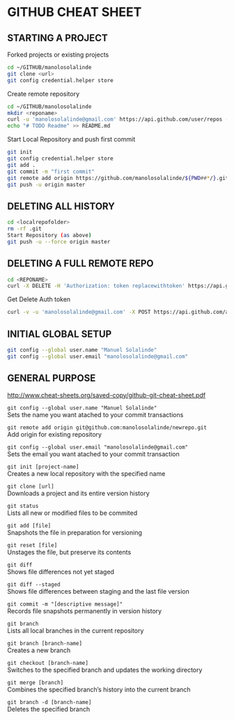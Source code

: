 # GITHUB CHEAT SHEET

## STARTING A PROJECT

Forked projects or existing projects
```bash
cd ~/GITHUB/manolosolalinde
git clone <url>
git config credential.helper store
```

Create remote repository
```bash
cd ~/GITHUB/manolosolalinde
mkdir <reponame>
curl -u 'manolosolalinde@gmail.com' https://api.github.com/user/repos -d '{"name":"'"${PWD##*/}"'"}'
echo "# TODO Readme" >> README.md
```

Start Local Repository and push first commit
```bash
git init
git config credential.helper store
git add .
git commit -m "first commit"
git remote add origin https://github.com/manolosolalinde/${PWD##*/}.git
git push -u origin master
```
## DELETING ALL HISTORY
```bash
cd <localrepofolder>
rm -rf .git
Start Repository (as above)
git push -u --force origin master
```
## DELETING A FULL REMOTE REPO
```bash
cd <REPONAME>
curl -X DELETE -H 'Authorization: token replacewithtoken' https://api.github.com/repos/manolosolalinde/${PWD##*/}
```
Get Delete Auth token
```bash
curl -v -u 'manolosolalinde@gmail.com' -X POST https://api.github.com/authorizations -d '{"scopes":["delete_repo"], "note":"token with delete repo scope"}' >> token.json
```
## INITIAL GLOBAL SETUP
```bash
git config --global user.name "Manuel Solalinde"
git config --global user.email "manolosolalinde@gmail.com"
```

## GENERAL PURPOSE

http://www.cheat-sheets.org/saved-copy/github-git-cheat-sheet.pdf

`git config --global user.name "Manuel Solalinde"`\
Sets the name you want atached to your commit transactions

`git remote add origin git@github.com:manolosolalinde/newrepo.git`\
Add origin for existing repository

`git config --global user.email "manolosolalinde@gmail.com"`\
Sets the email you want atached to your commit transaction

`git init [project-name]`\
Creates a new local repository with the specified name

`git clone [url]`\
Downloads a project and its entire version history

`git status`\
Lists all new or modified files to be commited

`git add [file]`\
Snapshots the file in preparation for versioning

`git reset [file]`\
Unstages the file, but preserve its contents

`git diff`\
Shows file differences not yet staged

`git diff --staged`\
Shows file differences between staging and the last file version

`git commit -m "[descriptive message]"`\
Records file snapshots permanently in version history

`git branch`\
Lists all local branches in the current repository

`git branch [branch-name]`\
Creates a new branch

`git checkout [branch-name]`\
Switches to the specified branch and updates the working directory

`git merge [branch]`\
Combines the specified branch’s history into the current branch

`git branch -d [branch-name]`\
Deletes the specified branch
